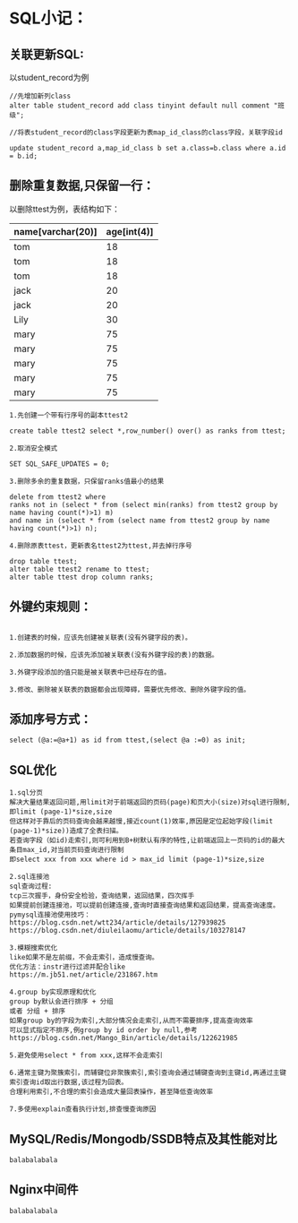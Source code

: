 # SQL小记：

## 关联更新SQL:

以student_record为例
```
//先增加新列class
alter table student_record add class tinyint default null comment "班级"; 

//将表student_record的class字段更新为表map_id_class的class字段，关联字段id

update student_record a,map_id_class b set a.class=b.class where a.id = b.id; 
```

## 删除重复数据,只保留一行：

以删除ttest为例，表结构如下：

|name[varchar(20)]|age[int(4)]|
|---|---|
|tom|18|
|tom|18|
|tom|18|
|jack|20|
|jack|20|
|Lily|30|
|mary|75|
|mary|75|
|mary|75|
|mary|75|
|mary|75|
```
1.先创建一个带有行序号的副本ttest2

create table ttest2 select *,row_number() over() as ranks from ttest;

2.取消安全模式

SET SQL_SAFE_UPDATES = 0;

3.删除多余的重复数据，只保留ranks值最小的结果

delete from ttest2 where 
ranks not in (select * from (select min(ranks) from ttest2 group by name having count(*)>1) m)
and name in (select * from (select name from ttest2 group by name having count(*)>1) n);

4.删除原表ttest，更新表名ttest2为ttest,并去掉行序号

drop table ttest;
alter table ttest2 rename to ttest;
alter table ttest drop column ranks;
```

## 外键约束规则：
```

1.创建表的时候，应该先创建被关联表(没有外键字段的表)。

2.添加数据的时候，应该先添加被关联表(没有外键字段的表)的数据。

3.外键字段添加的值只能是被关联表中已经存在的值。

3.修改、删除被关联表的数据都会出现障碍，需要优先修改、删除外键字段的值。
```

## 添加序号方式：
```
select (@a:=@a+1) as id from ttest,(select @a :=0) as init;
```

## SQL优化
```
1.sql分页
解决大量结果返回问题,用limit对于前端返回的页码(page)和页大小(size)对sql进行限制,即limit (page-1)*size,size
但这样对于靠后的页码查询会越来越慢,接近count(1)效率,原因是定位起始字段(limit (page-1)*size))造成了全表扫描。
若查询字段（如id)走索引,则可利用到B+树默认有序的特性,让前端返回上一页码的id的最大条目max_id,对当前页码查询进行限制
即select xxx from xxx where id > max_id limit (page-1)*size,size

2.sql连接池
sql查询过程:
tcp三次握手，身份安全检验，查询结果，返回结果，四次挥手
如果提前创建连接池，可以提前创建连接,查询时直接查询结果和返回结果，提高查询速度。
pymysql连接池使用技巧：
https://blog.csdn.net/wtt234/article/details/127939825
https://blog.csdn.net/diuleilaomu/article/details/103278147

3.模糊搜索优化
like如果不是左前缀，不会走索引，造成慢查询。
优化方法：instr进行过滤并配合like
https://m.jb51.net/article/231867.htm

4.group by实现原理和优化
group by默认会进行排序 + 分组
或者 分组 + 排序
如果group by的字段为索引,大部分情况会走索引,从而不需要排序,提高查询效率
可以显式指定不排序,例group by id order by null,参考
https://blog.csdn.net/Mango_Bin/article/details/122621985

5.避免使用select * from xxx,这样不会走索引

6.通常主键为聚簇索引，而辅键位非聚簇索引,索引查询会通过辅键查询到主键id,再通过主键索引查询id取出行数据,该过程为回表。
合理利用索引,不合理的索引会造成大量回表操作，甚至降低查询效率

7.多使用explain查看执行计划,排查慢查询原因
```
## MySQL/Redis/Mongodb/SSDB特点及其性能对比
```
balabalabala
```
## Nginx中间件
```
balabalabala
```
